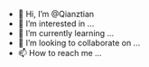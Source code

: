 - 👋 Hi, I’m @Qianztian
- 👀 I’m interested in ...
- 🌱 I’m currently learning ...
- 💞️ I’m looking to collaborate on ...
- 📫 How to reach me ...

<!---
Qianztian/Qianztian is a ✨ special ✨ repository because its `README.md` (this file) appears on your GitHub profile.
You can click the Preview link to take a look at your changes.
--->
